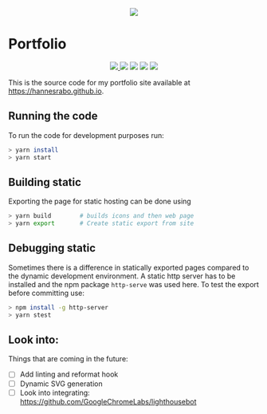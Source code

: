 <p align="center">
    <img src="./static/favicons/android-chrome-192x192.png"><h1>Portfolio</h1>
</p>

<p align="center">
    <a href="https://circleci.com/gh/hannesrabo/next-portfolio">
        <img src="https://circleci.com/gh/hannesrabo/next-portfolio.svg?style=svg">
    </a>
    <img src="https://lighthouse-badge.appspot.com/?score=100">
    <img src="https://img.shields.io/badge/commitizen-friendly-brightgreen.svg">
    <img src="https://img.shields.io/github/release/hannesrabo/next-portfolio.svg">
    <img src="https://img.shields.io/github/license/hannesrabo/next-portfolio.svg">
</p>



This is the source code for my portfolio site available at <https://hannesrabo.github.io>. 

## Running the code

To run the code for development purposes run:

``````bash
> yarn install
> yarn start
``````



## Building static

Exporting the page for static hosting can be done using

```bash
> yarn build 		# builds icons and then web page
> yarn export		# Create static export from site
```



## Debugging static

Sometimes there is a difference in statically exported pages compared to the dynamic development environment. A static http server has to be installed and the npm package `http-serve` was used here. To test the export before committing use:

```bash
> npm install -g http-server
> yarn stest
```





## Look into:

Things that are coming in the future:

-   [ ] Add linting and reformat hook
-   [ ] Dynamic SVG generation
-   [ ] Look into integrating: https://github.com/GoogleChromeLabs/lighthousebot
